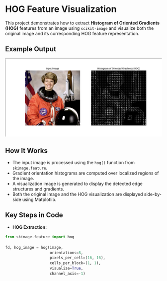 # HOG Feature Visualization

This project demonstrates how to extract **Histogram of Oriented Gradients (HOG)** features from an image using `scikit-image` and visualize both the original image and its corresponding HOG feature representation.

## Example Output

![HOG Visualization](https://github.com/Musab45/scikit-learn/raw/main/hog_visualization/hog_visualization_1.png)

## How It Works

- The input image is processed using the `hog()` function from `skimage.feature`.
- Gradient orientation histograms are computed over localized regions of the image.
- A visualization image is generated to display the detected edge structures and gradients.
- Both the original image and the HOG visualization are displayed side-by-side using Matplotlib.

## Key Steps in Code

- **HOG Extraction:**

```python
from skimage.feature import hog

fd, hog_image = hog(image, 
                    orientations=8, 
                    pixels_per_cell=(16, 16),
                    cells_per_block=(1, 1), 
                    visualize=True, 
                    channel_axis=-1)